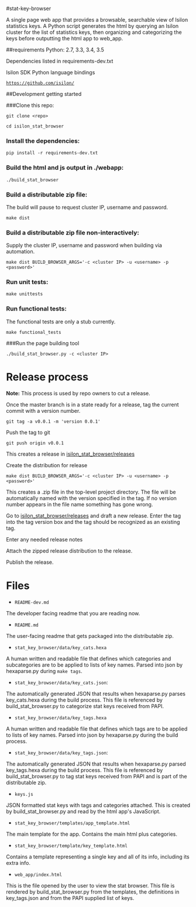 #stat-key-browser

A single page web app that provides a browsable, searchable view of Isilon statistics keys. A Python script generates the html by querying an Isilon cluster for the list of statistics keys, then organizing and categorizing the keys before outputting the html app to web_app.

##requirements
Python: 2.7, 3.3, 3.4, 3.5

Dependencies listed in requirements-dev.txt

Isilon SDK Python language bindings

[`https://github.com/isilon/`](https://github.com/isilon)

##Development getting started

###Clone this repo:

`git clone <repo>`

`cd isilon_stat_browser`

### Install the dependencies:

`pip install -r requirements-dev.txt`

### Build the html and js output in ./webapp:

`./build_stat_browser`

### Build a distributable zip file:
The build will pause to request cluster IP, username and password.

`make dist`

### Build a distributable zip file non-interactively:

Supply the cluster IP, username and password when building via automation.

`make dist BUILD_BROWSER_ARGS='-c <cluster IP> -u <username> -p <password>'`

### Run unit tests:

`make unittests`

### Run functional tests:
The functional tests are only a stub currently.

`make functional_tests`

###Run the page building tool

`./build_stat_browser.py -c <cluster IP>`

# Release process

**Note:**
This process is used by repo owners to cut a release.


Once the master branch is in a state ready for a release, tag the current commit
with a version number.

`git tag -a v0.0.1 -m 'version 0.0.1'`

Push the tag to git

`git push origin v0.0.1`

This creates a release in [isilon\_stat\_browser/releases](../../releases)

Create the distribution for release

`make dist BUILD_BROWSER_ARGS='-c <cluster IP> -u <username> -p <password>'`

This creates a .zip file in the top-level project directory. The file will be
automatically named with the version specified in the tag. If no version number
appears in the file name something has gone wrong.

Go to [isilon\_stat\_browser/releases](../../releases) and draft a new release.
Enter the tag into the tag version box and the tag should be recognized as an
existing tag.

Enter any needed release notes

Attach the zipped release distribution to the release.

Publish the release.

# Files

* `README-dev.md`

The developer facing readme that you are reading now.

* `README.md`

The user-facing readme that gets packaged into the distributable zip.

* `stat_key_browser/data/key_cats.hexa`

A human written and readable file that defines which categories and subcategories are to be applied to lists of key names. Parsed into json by hexaparse.py during `make tags`.

* `stat_key_browser/data/key_cats.json`:

The automatically generated JSON that results when hexaparse.py parses key\_cats.hexa during the build process. This file is referenced by build\_stat\_browser.py to categorize stat keys received from PAPI.

* `stat_key_browser/data/key_tags.hexa`

A human written and readable file that defines which tags are to be applied to lists of key names. Parsed into json by hexaparse.py during the build process.

* `stat_key_browser/data/key_tags.json`:

The automatically generated JSON that results when hexaparse.py parsed key\_tags.hexa during the build process. This file is referenced by build\_stat\_browser.py to tag stat keys received from PAPI and is part of the distributable zip.

* `keys.js`

JSON formatted stat keys with tags and categories attached. This is created by build\_stat\_browser.py and read by the html app's JavaScript.

* `stat_key_browser/templates/app_template.html`

The main template for the app. Contains the main html plus categories.

* `stat_key_browser/template/key_template.html`

Contains a template representing a single key and all of its info, including its extra info.

* `web_app/index.html`

This is the file opened by the user to view the stat browser. This file is rendered by build_stat_browser.py from the templates, the definitions in key_tags.json and from the PAPI supplied list of keys.
